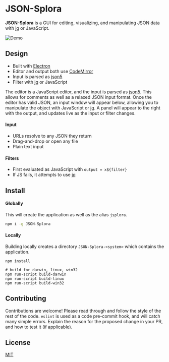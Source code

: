 # JSON-Splora

**JSON-Splora** is a GUI for editing, visualizing, and manipulating JSON data with [jq](https://stedolan.github.io/jq/) or JavaScript.

![Demo]([Imgur](http://i.imgur.com/CiXIrrg.gifv))

## Design
- Built with [Electron](http://electron.atom.io/)
- Editor and output both use [CodeMirror](https://codemirror.net/)
- Input is parsed as [json5](http://json5.org/)
- Filter with [jq](https://stedolan.github.io/jq/) or JavaScript

The editor is a JavaScript editor, and the input is parsed as [json5](http://json5.org/). This allows for comments as well as a relaxed JSON input format. Once the editor has valid JSON, an input window will appear below, allowing you to manipulate the object with JavaScript or [jq](https://stedolan.github.io/jq/). A panel will appear to the right with the output, and updates live as the input or filter changes.

#### Input
- URLs resolve to any JSON they return
- Drag-and-drop or open any file
- Plain text input

#### Filters
- First evaluated as JavaScript with `output = x${filter}` 
- If JS fails, it attempts to use [jq](https://stedolan.github.io/jq/)

## Install
#### Globally
This will create the application as well as the alias `jsplora`.
```bash
npm i -g JSON-Splora
```
#### Locally
Building locally creates a directory `JSON-Splora-<system>` which contains the application.
```
npm install

# build for darwin, linux, win32
npm run-script build-darwin
npm run-script build-linux
npm run-script build-win32
```

## Contributing
Contributions are welcome! Please read through and follow the style of the rest of the code. `eslint` is used as a code pre-commit hook, and will catch many simple errors. Explain the reason for the proposed change in your PR, and how to test it (if applicable). 

## License
[MIT](https://github.com/wellsjo/json-splora/blob/master/LICENSE)
